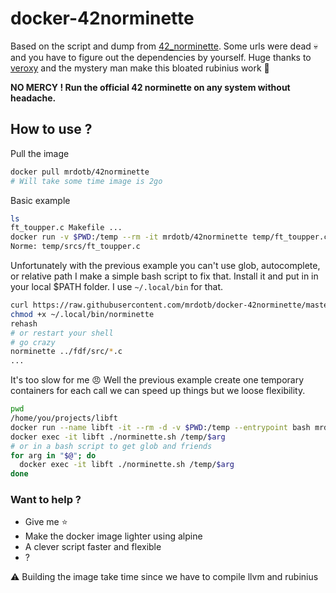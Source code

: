 # docker-42norminette

Based on the script and dump from [42_norminette](https://github.com/veroxy/42_norminette).
Some urls were dead :skull: and you have to figure out the dependencies by yourself.
Huge thanks to [veroxy](https://github.com/veroxy) and the mystery man make this bloated rubinius work :clap: 

**NO MERCY ! Run the official 42 norminette on any system without headache.**

## How to use ?

Pull the image

```bash
docker pull mrdotb/42norminette
# Will take some time image is 2go
```

Basic example

```bash
ls
ft_toupper.c Makefile ...
docker run -v $PWD:/temp --rm -it mrdotb/42norminette temp/ft_toupper.c
Norme: temp/srcs/ft_toupper.c
```

Unfortunately with the previous example you can't use glob, autocomplete, or relative path
I make a simple bash script to fix that.
Install it and put in in your local $PATH folder. I use `~/.local/bin` for that.

```bash
curl https://raw.githubusercontent.com/mrdotb/docker-42norminette/master/norminette > ~/.local/bin/norminette
chmod +x ~/.local/bin/norminette
rehash
# or restart your shell
# go crazy
norminette ../fdf/src/*.c
...
```

It's too slow for me :angry: 
Well the previous example create one temporary containers for each call we can speed up things but we loose flexibility.

```bash
pwd
/home/you/projects/libft
docker run --name libft -it --rm -d -v $PWD:/temp --entrypoint bash mrdotb/42norminette
docker exec -it libft ./norminette.sh /temp/$arg
# or in a bash script to get glob and friends
for arg in "$@"; do
  docker exec -it libft ./norminette.sh /temp/$arg
done
```


### Want to help ?

+ Give me :star:
+ Make the docker image lighter using alpine
+ A clever script faster and flexible
+ ?

:warning: Building the image take time since we have to compile llvm and rubinius

